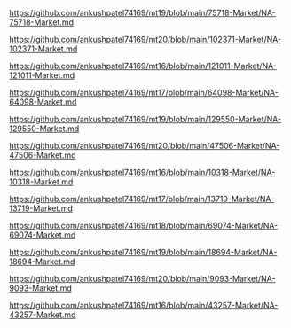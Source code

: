 <p><a href="https://github.com/ankushpatel74169/mt19/blob/main/75718-Market/NA-75718-Market.md">https://github.com/ankushpatel74169/mt19/blob/main/75718-Market/NA-75718-Market.md</a></p><p><a href="https://github.com/ankushpatel74169/mt20/blob/main/102371-Market/NA-102371-Market.md">https://github.com/ankushpatel74169/mt20/blob/main/102371-Market/NA-102371-Market.md</a></p><p><a href="https://github.com/ankushpatel74169/mt16/blob/main/121011-Market/NA-121011-Market.md">https://github.com/ankushpatel74169/mt16/blob/main/121011-Market/NA-121011-Market.md</a></p><p><a href="https://github.com/ankushpatel74169/mt17/blob/main/64098-Market/NA-64098-Market.md">https://github.com/ankushpatel74169/mt17/blob/main/64098-Market/NA-64098-Market.md</a></p><p><a href="https://github.com/ankushpatel74169/mt19/blob/main/129550-Market/NA-129550-Market.md">https://github.com/ankushpatel74169/mt19/blob/main/129550-Market/NA-129550-Market.md</a></p><p><a href="https://github.com/ankushpatel74169/mt20/blob/main/47506-Market/NA-47506-Market.md">https://github.com/ankushpatel74169/mt20/blob/main/47506-Market/NA-47506-Market.md</a></p><p><a href="https://github.com/ankushpatel74169/mt16/blob/main/10318-Market/NA-10318-Market.md">https://github.com/ankushpatel74169/mt16/blob/main/10318-Market/NA-10318-Market.md</a></p><p><a href="https://github.com/ankushpatel74169/mt17/blob/main/13719-Market/NA-13719-Market.md">https://github.com/ankushpatel74169/mt17/blob/main/13719-Market/NA-13719-Market.md</a></p><p><a href="https://github.com/ankushpatel74169/mt18/blob/main/69074-Market/NA-69074-Market.md">https://github.com/ankushpatel74169/mt18/blob/main/69074-Market/NA-69074-Market.md</a></p><p><a href="https://github.com/ankushpatel74169/mt19/blob/main/18694-Market/NA-18694-Market.md">https://github.com/ankushpatel74169/mt19/blob/main/18694-Market/NA-18694-Market.md</a></p><p><a href="https://github.com/ankushpatel74169/mt20/blob/main/9093-Market/NA-9093-Market.md">https://github.com/ankushpatel74169/mt20/blob/main/9093-Market/NA-9093-Market.md</a></p><p><a href="https://github.com/ankushpatel74169/mt16/blob/main/43257-Market/NA-43257-Market.md">https://github.com/ankushpatel74169/mt16/blob/main/43257-Market/NA-43257-Market.md</a></p>
